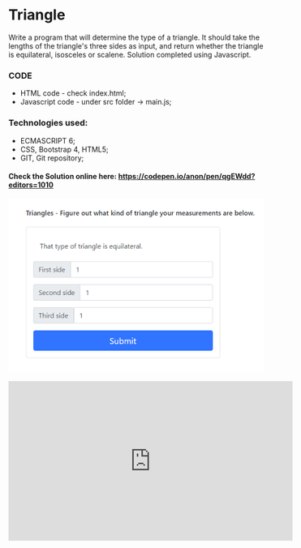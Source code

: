 # Triangle
Write a program that will determine the type of a triangle. It should take the lengths of the triangle's three sides as input, and return whether the triangle is equilateral, isosceles or scalene. Solution completed using Javascript.


### CODE
- HTML code - check index.html;
- Javascript code - under src folder -> main.js; 

### Technologies used:
- ECMASCRIPT 6; 
- CSS, Bootstrap 4, HTML5;
- GIT, Git repository; 

#### Check the Solution online here: https://codepen.io/anon/pen/qgEWdd?editors=1010
  <p align="left">
    <img src="https://raw.githubusercontent.com/Portfolio-Projects/Triangle/master/img/triangle.png">
  </p>
<iframe width="560" height="315" src="https://codepen.io/anon/pen/qgEWdd?editors=1010" frameborder="0" allowfullscreen></iframe>
